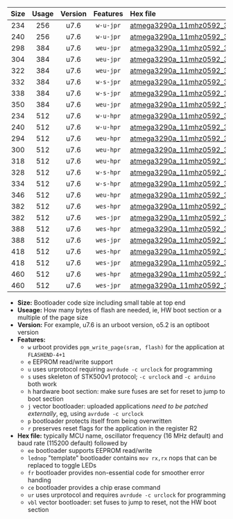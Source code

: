 |Size|Usage|Version|Features|Hex file|
|:-:|:-:|:-:|:-:|:--|
|234|256|u7.6|`w-u-jpr`|[atmega3290a_11mhz0592_38400bps_ur_vbl.hex](https://raw.githubusercontent.com/stefanrueger/urboot/main/atmega3290a_11mhz0592_38400bps_ur_vbl.hex)|
|240|256|u7.6|`w-u-jpr`|[atmega3290a_11mhz0592_38400bps_lednop_ur_vbl.hex](https://raw.githubusercontent.com/stefanrueger/urboot/main/atmega3290a_11mhz0592_38400bps_lednop_ur_vbl.hex)|
|298|384|u7.6|`weu-jpr`|[atmega3290a_11mhz0592_38400bps_ee_ur_vbl.hex](https://raw.githubusercontent.com/stefanrueger/urboot/main/atmega3290a_11mhz0592_38400bps_ee_ur_vbl.hex)|
|304|384|u7.6|`weu-jpr`|[atmega3290a_11mhz0592_38400bps_ee_lednop_ur_vbl.hex](https://raw.githubusercontent.com/stefanrueger/urboot/main/atmega3290a_11mhz0592_38400bps_ee_lednop_ur_vbl.hex)|
|322|384|u7.6|`weu-jpr`|[atmega3290a_11mhz0592_38400bps_ee_lednop_fr_ur_vbl.hex](https://raw.githubusercontent.com/stefanrueger/urboot/main/atmega3290a_11mhz0592_38400bps_ee_lednop_fr_ur_vbl.hex)|
|332|384|u7.6|`w-s-jpr`|[atmega3290a_11mhz0592_38400bps_vbl.hex](https://raw.githubusercontent.com/stefanrueger/urboot/main/atmega3290a_11mhz0592_38400bps_vbl.hex)|
|338|384|u7.6|`w-s-jpr`|[atmega3290a_11mhz0592_38400bps_lednop_vbl.hex](https://raw.githubusercontent.com/stefanrueger/urboot/main/atmega3290a_11mhz0592_38400bps_lednop_vbl.hex)|
|350|384|u7.6|`weu-jpr`|[atmega3290a_11mhz0592_38400bps_ee_lednop_fr_ce_ur_vbl.hex](https://raw.githubusercontent.com/stefanrueger/urboot/main/atmega3290a_11mhz0592_38400bps_ee_lednop_fr_ce_ur_vbl.hex)|
|234|512|u7.6|`w-u-hpr`|[atmega3290a_11mhz0592_38400bps_ur.hex](https://raw.githubusercontent.com/stefanrueger/urboot/main/atmega3290a_11mhz0592_38400bps_ur.hex)|
|240|512|u7.6|`w-u-hpr`|[atmega3290a_11mhz0592_38400bps_lednop_ur.hex](https://raw.githubusercontent.com/stefanrueger/urboot/main/atmega3290a_11mhz0592_38400bps_lednop_ur.hex)|
|294|512|u7.6|`weu-hpr`|[atmega3290a_11mhz0592_38400bps_ee_ur.hex](https://raw.githubusercontent.com/stefanrueger/urboot/main/atmega3290a_11mhz0592_38400bps_ee_ur.hex)|
|300|512|u7.6|`weu-hpr`|[atmega3290a_11mhz0592_38400bps_ee_lednop_ur.hex](https://raw.githubusercontent.com/stefanrueger/urboot/main/atmega3290a_11mhz0592_38400bps_ee_lednop_ur.hex)|
|318|512|u7.6|`weu-hpr`|[atmega3290a_11mhz0592_38400bps_ee_lednop_fr_ur.hex](https://raw.githubusercontent.com/stefanrueger/urboot/main/atmega3290a_11mhz0592_38400bps_ee_lednop_fr_ur.hex)|
|328|512|u7.6|`w-s-hpr`|[atmega3290a_11mhz0592_38400bps.hex](https://raw.githubusercontent.com/stefanrueger/urboot/main/atmega3290a_11mhz0592_38400bps.hex)|
|334|512|u7.6|`w-s-hpr`|[atmega3290a_11mhz0592_38400bps_lednop.hex](https://raw.githubusercontent.com/stefanrueger/urboot/main/atmega3290a_11mhz0592_38400bps_lednop.hex)|
|346|512|u7.6|`weu-hpr`|[atmega3290a_11mhz0592_38400bps_ee_lednop_fr_ce_ur.hex](https://raw.githubusercontent.com/stefanrueger/urboot/main/atmega3290a_11mhz0592_38400bps_ee_lednop_fr_ce_ur.hex)|
|382|512|u7.6|`wes-hpr`|[atmega3290a_11mhz0592_38400bps_ee.hex](https://raw.githubusercontent.com/stefanrueger/urboot/main/atmega3290a_11mhz0592_38400bps_ee.hex)|
|382|512|u7.6|`wes-jpr`|[atmega3290a_11mhz0592_38400bps_ee_vbl.hex](https://raw.githubusercontent.com/stefanrueger/urboot/main/atmega3290a_11mhz0592_38400bps_ee_vbl.hex)|
|388|512|u7.6|`wes-hpr`|[atmega3290a_11mhz0592_38400bps_ee_lednop.hex](https://raw.githubusercontent.com/stefanrueger/urboot/main/atmega3290a_11mhz0592_38400bps_ee_lednop.hex)|
|388|512|u7.6|`wes-jpr`|[atmega3290a_11mhz0592_38400bps_ee_lednop_vbl.hex](https://raw.githubusercontent.com/stefanrueger/urboot/main/atmega3290a_11mhz0592_38400bps_ee_lednop_vbl.hex)|
|418|512|u7.6|`wes-hpr`|[atmega3290a_11mhz0592_38400bps_ee_lednop_fr.hex](https://raw.githubusercontent.com/stefanrueger/urboot/main/atmega3290a_11mhz0592_38400bps_ee_lednop_fr.hex)|
|418|512|u7.6|`wes-jpr`|[atmega3290a_11mhz0592_38400bps_ee_lednop_fr_vbl.hex](https://raw.githubusercontent.com/stefanrueger/urboot/main/atmega3290a_11mhz0592_38400bps_ee_lednop_fr_vbl.hex)|
|460|512|u7.6|`wes-hpr`|[atmega3290a_11mhz0592_38400bps_ee_lednop_fr_ce.hex](https://raw.githubusercontent.com/stefanrueger/urboot/main/atmega3290a_11mhz0592_38400bps_ee_lednop_fr_ce.hex)|
|460|512|u7.6|`wes-jpr`|[atmega3290a_11mhz0592_38400bps_ee_lednop_fr_ce_vbl.hex](https://raw.githubusercontent.com/stefanrueger/urboot/main/atmega3290a_11mhz0592_38400bps_ee_lednop_fr_ce_vbl.hex)|

- **Size:** Bootloader code size including small table at top end
- **Useage:** How many bytes of flash are needed, ie, HW boot section or a multiple of the page size
- **Version:** For example, u7.6 is an urboot version, o5.2 is an optiboot version
- **Features:**
  + `w` urboot provides `pgm_write_page(sram, flash)` for the application at `FLASHEND-4+1`
  + `e` EEPROM read/write support
  + `u` uses urprotocol requiring `avrdude -c urclock` for programming
  + `s` uses skeleton of STK500v1 protocol; `-c urclock` and `-c arduino` both work
  + `h` hardware boot section: make sure fuses are set for reset to jump to boot section
  + `j` vector bootloader: uploaded applications *need to be patched externally*, eg, using `avrdude -c urclock`
  + `p` bootloader protects itself from being overwritten
  + `r` preserves reset flags for the application in the register R2
- **Hex file:** typically MCU name, oscillator frequency (16 MHz default) and baud rate (115200 default) followed by
  + `ee` bootloader supports EEPROM read/write
  + `lednop` "template" bootloader contains `mov rx,rx` nops that can be replaced to toggle LEDs
  + `fr` bootloader provides non-essential code for smoother error handing
  + `ce` bootloader provides a chip erase command
  + `ur` uses urprotocol and requires `avrdude -c urclock` for programming
  + `vbl` vector bootloader: set fuses to jump to reset, not the HW boot section
